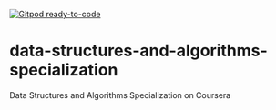 [![Gitpod ready-to-code](https://img.shields.io/badge/Gitpod-ready--to--code-blue?logo=gitpod)](https://gitpod.io/#https://github.com/DumbledoreD/data-structures-and-algorithms-specialization)

# data-structures-and-algorithms-specialization

Data Structures and Algorithms Specialization on Coursera

